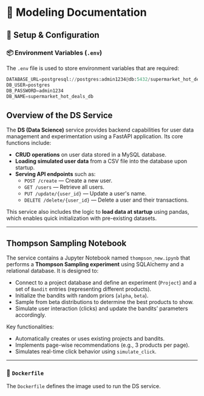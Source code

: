 # 📘 Modeling Documentation

## 🚀 Setup & Configuration

### 📦 Environment Variables (`.env`)

The `.env` file is used to store environment variables that are required:

```python
DATABASE_URL=postgresql://postgres:admin1234@db:5432/supermarket_hot_deals_db
DB_USER=postgres
DB_PASSWORD=admin1234
DB_NAME=supermarket_hot_deals_db
```

## Overview of the DS Service

The **DS (Data Science)** service provides backend capabilities for user data management and experimentation using a FastAPI application. Its core functions include:

- **CRUD operations** on user data stored in a MySQL database.
- **Loading simulated user data** from a CSV file into the database upon startup.
- **Serving API endpoints** such as:
  - `POST /create` — Create a new user.
  - `GET /users` — Retrieve all users.
  - `PUT /update/{user_id}` — Update a user's name.
  - `DELETE /delete/{user_id}` — Delete a user and their transactions.

This service also includes the logic to **load data at startup** using pandas, which enables quick initialization with pre-existing datasets.

---

## Thompson Sampling Notebook

The service contains a Jupyter Notebook named `thompson_new.ipynb` that performs a **Thompson Sampling experiment** using SQLAlchemy and a relational database. It is designed to:

- Connect to a project database and define an experiment (`Project`) and a set of `Bandit` entries (representing different products).
- Initialize the bandits with random priors (`alpha`, `beta`).
- Sample from beta distributions to determine the best products to show.
- Simulate user interaction (clicks) and update the bandits’ parameters accordingly.

Key functionalities:
- Automatically creates or uses existing projects and bandits.
- Implements page-wise recommendations (e.g., 3 products per page).
- Simulates real-time click behavior using `simulate_click`.

---

### 🐳 `Dockerfile`
The `Dockerfile` defines the image used to run the DS service.
